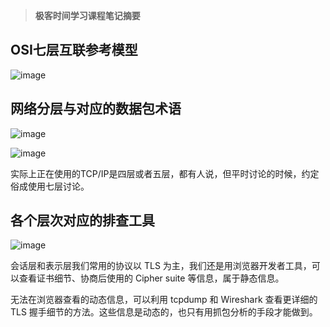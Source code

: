 > **极客时间学习课程笔记摘要**

## OSI七层互联参考模型
![image](https://github.com/user-attachments/assets/8f434493-0601-4ad4-bc15-ab0f7297ee7a)

## 网络分层与对应的数据包术语
![image](https://github.com/user-attachments/assets/be700def-31d8-43b0-87e6-e8fae33dc6fd)

![image](https://github.com/user-attachments/assets/b76e2ecf-9a09-4b10-8ab0-2f4731ddb494)

实际上正在使用的TCP/IP是四层或者五层，都有人说，但平时讨论的时候，约定俗成使用七层讨论。

## 各个层次对应的排查工具
![image](https://github.com/user-attachments/assets/8fed1a05-db21-4319-a33e-ba747f9c4e5f)

会话层和表示层我们常用的协议以 TLS 为主，我们还是用浏览器开发者工具，可以查看证书细节、协商后使用的 Cipher suite 等信息，属于静态信息。

无法在浏览器查看的动态信息，可以利用 tcpdump 和 Wireshark 查看更详细的 TLS 握手细节的方法。这些信息是动态的，也只有用抓包分析的手段才能做到。